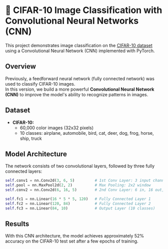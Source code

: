 # 🚀 CIFAR-10 Image Classification with Convolutional Neural Networks (CNN)

This project demonstrates image classification on the [CIFAR-10 dataset](https://www.cs.toronto.edu/~kriz/cifar.html) using a Convolutional Neural Network (CNN) implemented with PyTorch.

## Overview

Previously, a feedforward neural network (fully connected network) was used to classify CIFAR-10 images.  
In this version, we build a more powerful **Convolutional Neural Network (CNN)** to improve the model's ability to recognize patterns in images.

## Dataset

- **CIFAR-10:**  
  - 60,000 color images (32x32 pixels)
  - 10 classes: airplane, automobile, bird, cat, deer, dog, frog, horse, ship, truck

## Model Architecture

The network consists of two convolutional layers, followed by three fully connected layers:

```python
self.conv1 = nn.Conv2d(3, 6, 5)         # 1st Conv Layer: 3 input channels (RGB), 6 output channels, 5x5 kernel
self.pool = nn.MaxPool2d(2, 2)          # Max Pooling: 2x2 window
self.conv2 = nn.Conv2d(6, 16, 5)        # 2nd Conv Layer: 6 in, 16 out, 5x5 kernel

self.fc1 = nn.Linear(16 * 5 * 5, 120)   # Fully Connected Layer 1
self.fc2 = nn.Linear(120, 84)           # Fully Connected Layer 2
self.fc3 = nn.Linear(84, 10)            # Output Layer (10 classes)
```

## Results


With this CNN architecture, the model achieves approximately 52% accuracy on the CIFAR-10 test set after a few epochs of training.
